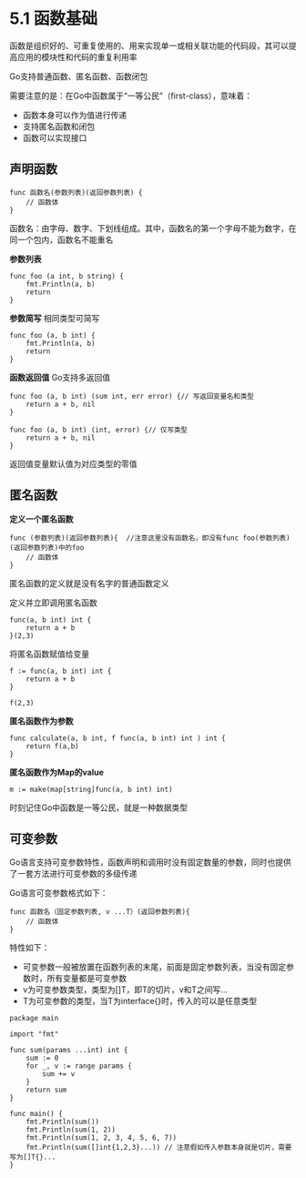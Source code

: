 # 5.1 函数基础

函数是组织好的、可重复使用的、用来实现单一或相关联功能的代码段，其可以提高应用的模块性和代码的重复利用率

Go支持普通函数、匿名函数、函数闭包

需要注意的是：在Go中函数属于“一等公民”（first-class），意味着：
- 函数本身可以作为值进行传递
- 支持匿名函数和闭包
- 函数可以实现接口


## 声明函数

```golang
func 函数名(参数列表)(返回参数列表) {
	// 函数体
}
```


函数名：由字母、数字、下划线组成。其中，函数名的第一个字母不能为数字，在同一个包内，函数名不能重名


**参数列表**
```
func foo (a int, b string) {
	fmt.Println(a, b)
	return
}
```

**参数简写**
相同类型可简写
```
func foo (a, b int) {
	fmt.Println(a, b)
	return
}
```

**函数返回值**
Go支持多返回值

```
func foo (a, b int) (sum int, err error) {// 写返回变量名和类型
	return a + b, nil	
} 

func foo (a, b int) (int, error) {// 仅写类型
	return a + b, nil
}
```

返回值变量默认值为对应类型的零值


## 匿名函数

**定义一个匿名函数**

```golang
func (参数列表)(返回参数列表){  //注意这里没有函数名，即没有func foo(参数列表)(返回参数列表)中的foo
	// 函数体
}
```

匿名函数的定义就是没有名字的普通函数定义


定义并立即调用匿名函数
```
func(a, b int) int {
	return a + b
}(2,3)
```

将匿名函数赋值给变量
```
f := func(a, b int) int {
	return a + b
}

f(2,3)
```

**匿名函数作为参数**
```
func calculate(a, b int, f func(a, b int) int ) int {
	return f(a,b)
}
```


**匿名函数作为Map的value**

```
m := make(map[string]func(a, b int) int)
```

时刻记住Go中函数是一等公民，就是一种数据类型



## 可变参数

Go语言支持可变参数特性，函数声明和调用时没有固定数量的参数，同时也提供了一套方法进行可变参数的多级传递

Go语言可变参数格式如下：
```
func 函数名（固定参数列表, v ...T）(返回参数列表){
	// 函数体
}
```

特性如下：
- 可变参数一般被放置在函数列表的末尾，前面是固定参数列表，当没有固定参数时，所有变量都是可变参数
- v为可变参数类型，类型为[]T，即T的切片，v和T之间写...
- T为可变参数的类型，当T为interface{}时，传入的可以是任意类型

```
package main

import "fmt"

func sum(params ...int) int {
	sum := 0
	for _, v := range params {
		sum += v
	}
	return sum
}

func main() {
	fmt.Println(sum())
	fmt.Println(sum(1, 2))
	fmt.Println(sum(1, 2, 3, 4, 5, 6, 7))
	fmt.Println(sum([]int{1,2,3}...)) // 注意假如传入参数本身就是切片，需要写为[]T{}...
}

```








